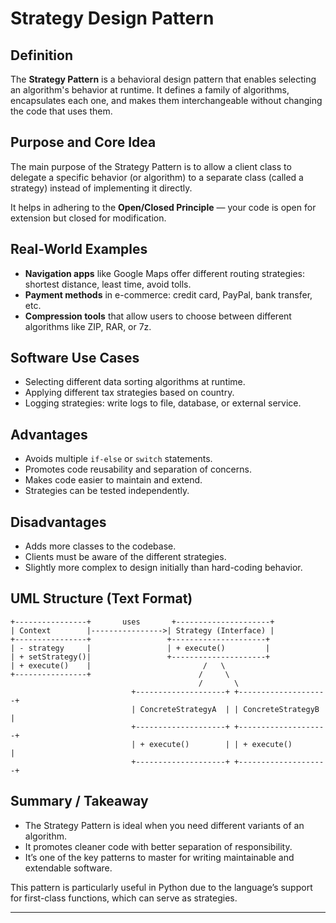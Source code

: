 # Strategy Design Pattern

## Definition

The **Strategy Pattern** is a behavioral design pattern that enables selecting an algorithm's behavior at runtime. It defines a family of algorithms, encapsulates each one, and makes them interchangeable without changing the code that uses them.

## Purpose and Core Idea

The main purpose of the Strategy Pattern is to allow a client class to delegate a specific behavior (or algorithm) to a separate class (called a strategy) instead of implementing it directly.

It helps in adhering to the **Open/Closed Principle** — your code is open for extension but closed for modification.

## Real-World Examples

* **Navigation apps** like Google Maps offer different routing strategies: shortest distance, least time, avoid tolls.
* **Payment methods** in e-commerce: credit card, PayPal, bank transfer, etc.
* **Compression tools** that allow users to choose between different algorithms like ZIP, RAR, or 7z.

## Software Use Cases

* Selecting different data sorting algorithms at runtime.
* Applying different tax strategies based on country.
* Logging strategies: write logs to file, database, or external service.

## Advantages

* Avoids multiple `if-else` or `switch` statements.
* Promotes code reusability and separation of concerns.
* Makes code easier to maintain and extend.
* Strategies can be tested independently.

## Disadvantages

* Adds more classes to the codebase.
* Clients must be aware of the different strategies.
* Slightly more complex to design initially than hard-coding behavior.

## UML Structure (Text Format)

```
+----------------+       uses       +---------------------+
| Context        |---------------->| Strategy (Interface) |
+----------------+                 +---------------------+
| - strategy     |                 | + execute()         |
| + setStrategy()|                 +---------------------+
| + execute()    |                         /   \
+----------------+                        /     \
                                          /       \
                           +--------------------+ +--------------------+
                           | ConcreteStrategyA  | | ConcreteStrategyB  |
                           +--------------------+ +--------------------+
                           | + execute()        | | + execute()        |
                           +--------------------+ +--------------------+
```

## Summary / Takeaway

* The Strategy Pattern is ideal when you need different variants of an algorithm.
* It promotes cleaner code with better separation of responsibility.
* It’s one of the key patterns to master for writing maintainable and extendable software.

This pattern is particularly useful in Python due to the language’s support for first-class functions, which can serve as strategies.

---
